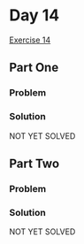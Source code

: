 # Day 14

[Exercise 14](https://adventofcode.com/2023/day/14)

## Part One

### Problem

### Solution

NOT YET SOLVED

## Part Two

### Problem

### Solution

NOT YET SOLVED
